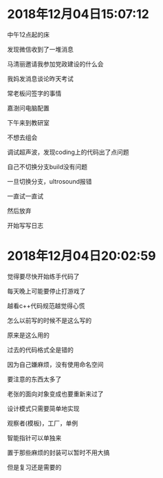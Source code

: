 # 2018年12月04日15:07:12

中午12点起的床

发现微信收到了一堆消息



马清丽邀请我参加党政建设的什么会

我妈发消息谈论昨天考试

常老板问签字的事情

嘉澍问电脑配置



下午来到教研室

不想去组会

调试超声波，发现coding上的代码出了点问题

自己不切换分支build没有问题

一旦切换分支，ultrosound报错



一直试一直试

然后放弃



开始写写日志



# 2018年12月04日20:02:59

觉得要尽快开始练手代码了

每天晚上可能要停止打游戏了



越看c++代码规范越觉得心慌

怎么以前写的时候不是这么写的

原来是这么用的

过去的代码格式全是错的

因为自己嫌麻烦，没有使用命名空间

要注意的东西太多了



老张的面向对象变成也要重新来过了

设计模式只需要简单地实现

观察者(模板)，工厂，单例

智能指针可以单独来

置于那些麻烦的封装可以暂时不用大搞

但是复习还是需要的


